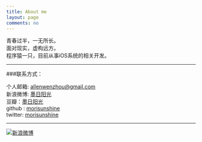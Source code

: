```yaml
---
title: About me
layout: page
comments: no
---
```


青春过半，一无所长。  
面对现实，虚构远方。   	
程序猿一只，目前从事iOS系统的相关开发。		

----

###联系方式：        

个人邮箱: [allenwenzhou@gmail.com](mailto:allenwenzhou@gmail.com)     
新浪微博: [墨日阳光](http://weibo.com/u/1626743220)	 
豆瓣：[墨日阳光](http://www.douban.com/people/39009519/)    
github : [morisunshine](https://github.com/morisunshine)        
twitter: [morisunshine](https://twitter.com/morisunshine)

----


[![新浪微博](http://service.t.sina.com.cn/widget/qmd/1626743220/f78fbcd2/1.png)](http://weibo.com/u/1626743220?s=6uyXnP)
